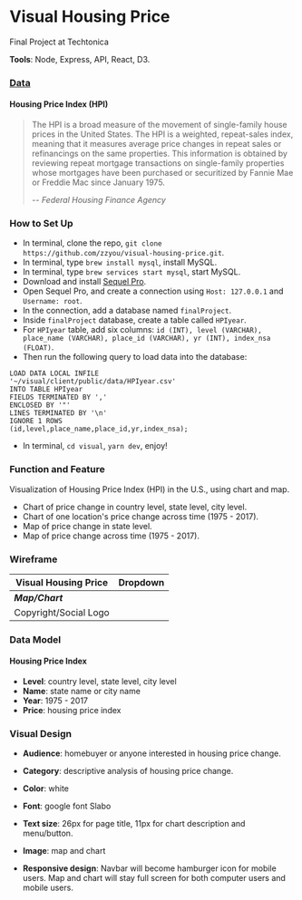 # Visual Housing Price
Final Project at Techtonica  


**Tools**: Node, Express, API, React, D3.

### [Data](https://www.fhfa.gov/KeyTopics/pages/house-price-index.aspx)
#### Housing Price Index (HPI)
> The HPI is a broad measure of the movement of single-family house prices in the United States. The HPI is a weighted, repeat-sales index, meaning that it measures average price changes in repeat sales or refinancings on the same properties.  This information is obtained by reviewing repeat mortgage transactions on single-family properties whose mortgages have been purchased or securitized by Fannie Mae or Freddie Mac since January 1975.  
>  
> -- *Federal Housing Finance Agency*

### How to Set Up
* In terminal, clone the repo, `git clone https://github.com/zzyou/visual-housing-price.git`.
* In terminal, type `brew install mysql`, install MySQL.
* In terminal, type `brew services start mysql`, start MySQL.
* Download and install [Sequel Pro](http://www.sequelpro.com/).
* Open Sequel Pro, and create a connection using `Host: 127.0.0.1` and `Username: root`.
* In the connection, add a database named `finalProject`.
* Inside `finalProject` database, create a table called `HPIyear`.
* For `HPIyear` table, add six columns: `id (INT), level (VARCHAR), place_name (VARCHAR), place_id (VARCHAR), yr (INT), index_nsa (FLOAT)`. 
* Then run the following query to load data into the database:
```
LOAD DATA LOCAL INFILE
'~/visual/client/public/data/HPIyear.csv'
INTO TABLE HPIyear
FIELDS TERMINATED BY ','
ENCLOSED BY '"'
LINES TERMINATED BY '\n'
IGNORE 1 ROWS
(id,level,place_name,place_id,yr,index_nsa); 
```
* In terminal, `cd visual`, `yarn dev`, enjoy!

### Function and Feature
Visualization of Housing Price Index (HPI) in the U.S., using chart and map.
* Chart of price change in country level, state level, city level.
* Chart of one location's price change across time (1975 - 2017).
* Map of price change in state level.
* Map of price change across time (1975 - 2017).

### Wireframe

|Visual Housing Price|Dropdown|  
|---|---|  
|**_Map/Chart_**|  
|Copyright/Social Logo|

### Data Model

#### Housing Price Index
* **Level**: country level, state level, city level
* **Name**: state name or city name
* **Year**: 1975 - 2017
* **Price**: housing price index

### Visual Design
* **Audience**: homebuyer or anyone interested in housing price change.
* **Category**: descriptive analysis of housing price change.
* **Color**: white
* **Font**: google font Slabo
* **Text size**: 26px for page title, 11px for chart description and menu/button.
* **Image**: map and chart

* **Responsive design**: Navbar will become hamburger icon for mobile users. Map and chart will stay full screen for both computer users and mobile users.
